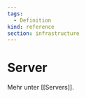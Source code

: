 ```yaml
---
tags:
  - Definition
kind: reference
section: infrastructure
---
```


# Server

Mehr unter [[Servers]].
